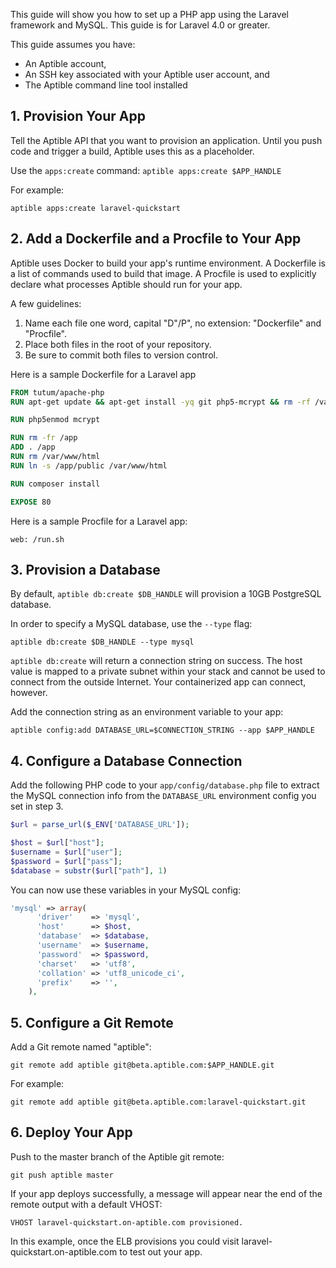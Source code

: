This guide will show you how to set up a PHP app using the Laravel framework and MySQL. This guide is for Laravel 4.0 or greater.

This guide assumes you have:

- An Aptible account,
- An SSH key associated with your Aptible user account, and
- The Aptible command line tool installed

## 1. Provision Your App

Tell the Aptible API that you want to provision an application. Until you push code and trigger a build, Aptible uses this as a placeholder.

Use the `apps:create` command: `aptible apps:create $APP_HANDLE`

For example:

    aptible apps:create laravel-quickstart

## 2. Add a Dockerfile and a Procfile to Your App

Aptible uses Docker to build your app's runtime environment. A Dockerfile is a list of commands used to build that image. A Procfile is used to explicitly declare what processes Aptible should run for your app.

A few guidelines:

1. Name each file one word, capital "D"/P", no extension: "Dockerfile" and "Procfile".
2. Place both files in the root of your repository.
3. Be sure to commit both files to version control.

Here is a sample Dockerfile for a Laravel app

```dockerfile
FROM tutum/apache-php
RUN apt-get update && apt-get install -yq git php5-mcrypt && rm -rf /var/lib/apt/lists/*

RUN php5enmod mcrypt

RUN rm -fr /app
ADD . /app
RUN rm /var/www/html
RUN ln -s /app/public /var/www/html

RUN composer install

EXPOSE 80
```

Here is a sample Procfile for a Laravel app:

    web: /run.sh

## 3. Provision a Database

By default, `aptible db:create $DB_HANDLE` will provision a 10GB PostgreSQL database.

In order to specify a MySQL database, use the `--type` flag:

    aptible db:create $DB_HANDLE --type mysql

`aptible db:create` will return a connection string on success. The host value is mapped to a private subnet within your stack and cannot be used to connect from the outside Internet. Your containerized app can connect, however.

Add the connection string as an environment variable to your app:

    aptible config:add DATABASE_URL=$CONNECTION_STRING --app $APP_HANDLE

## 4. Configure a Database Connection

Add the following PHP code to your `app/config/database.php` file to extract the MySQL connection info from the `DATABASE_URL` environment config you set in step 3.

```php
$url = parse_url($_ENV['DATABASE_URL']);

$host = $url["host"];
$username = $url["user"];
$password = $url["pass"];
$database = substr($url["path"], 1)
```

You can now use these variables in your MySQL config:

```php
'mysql' => array(
      'driver'    => 'mysql',
      'host'      => $host,
      'database'  => $database,
      'username'  => $username,
      'password'  => $password,
      'charset'   => 'utf8',
      'collation' => 'utf8_unicode_ci',
      'prefix'    => '',
    ),

```

## 5. Configure a Git Remote

Add a Git remote named "aptible":

    git remote add aptible git@beta.aptible.com:$APP_HANDLE.git

For example:

    git remote add aptible git@beta.aptible.com:laravel-quickstart.git

## 6. Deploy Your App

Push to the master branch of the Aptible git remote:

    git push aptible master

If your app deploys successfully, a message will appear near the end of the remote output with a default VHOST:

    VHOST laravel-quickstart.on-aptible.com provisioned.

In this example, once the ELB provisions you could visit laravel-quickstart.on-aptible.com to test out your app.
